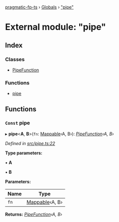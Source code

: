 [pragmatic-fp-ts](../README.md) › [Globals](../globals.md) › ["pipe"](_pipe_.md)

# External module: "pipe"

## Index

### Classes

* [PipeFunction](../classes/_pipe_.pipefunction.md)

### Functions

* [pipe](_pipe_.md#const-pipe)

## Functions

### `Const` pipe

▸ **pipe**<**A**, **B**>(`fn`: [Mappable](_types_.md#mappable)‹A, B›): *[PipeFunction](../classes/_pipe_.pipefunction.md)‹A, B›*

*Defined in [src/pipe.ts:22](https://github.com/hermann-p/pragmatic-fp-ts/blob/1e5cfe0/src/pipe.ts#L22)*

**Type parameters:**

▪ **A**

▪ **B**

**Parameters:**

Name | Type |
------ | ------ |
`fn` | [Mappable](_types_.md#mappable)‹A, B› |

**Returns:** *[PipeFunction](../classes/_pipe_.pipefunction.md)‹A, B›*
